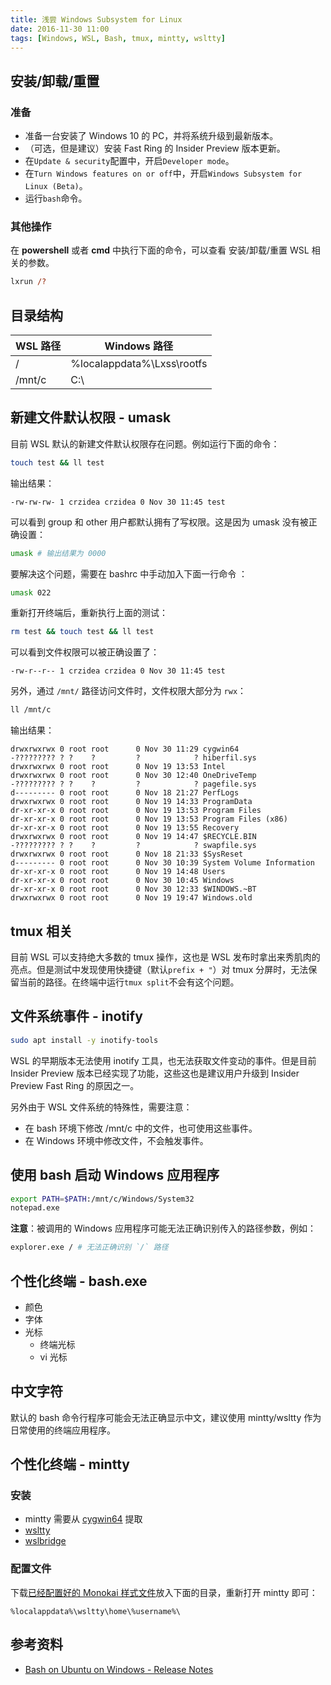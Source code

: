 ```yaml
---
title: 浅尝 Windows Subsystem for Linux
date: 2016-11-30 11:00
tags: [Windows, WSL, Bash, tmux, mintty, wsltty]
---
```


## 安装/卸载/重置

### 准备

- 准备一台安装了 Windows 10 的 PC，并将系统升级到最新版本。
- （可选，但是建议）安装 Fast Ring 的 Insider Preview 版本更新。
- 在`Update & security`配置中，开启`Developer mode`。
- 在`Turn Windows features on or off`中，开启`Windows Subsystem for Linux (Beta)`。
- 运行`bash`命令。

### 其他操作

在 **powershell** 或者 **cmd** 中执行下面的命令，可以查看 安装/卸载/重置 WSL 相关的参数。

```ps
lxrun /?
```

## 目录结构

WSL 路径 | Windows 路径
---------|------------
 /       | %localappdata%\Lxss\rootfs
 /mnt/c  | C:\

## 新建文件默认权限 - umask

目前 WSL 默认的新建文件默认权限存在问题。例如运行下面的命令：

```sh
touch test && ll test
```

输出结果：

```
-rw-rw-rw- 1 crzidea crzidea 0 Nov 30 11:45 test
```

可以看到 group 和 other 用户都默认拥有了写权限。这是因为 umask 没有被正确设置：

```sh
umask # 输出结果为 0000
```

要解决这个问题，需要在 bashrc 中手动加入下面一行命令
：
```sh
umask 022
```

重新打开终端后，重新执行上面的测试：

```sh
rm test && touch test && ll test
```

可以看到文件权限可以被正确设置了：

```
-rw-r--r-- 1 crzidea crzidea 0 Nov 30 11:45 test
```

另外，通过 `/mnt/` 路径访问文件时，文件权限大部分为 `rwx`：

```sh
ll /mnt/c
```

输出结果：

```
drwxrwxrwx 0 root root      0 Nov 30 11:29 cygwin64
-????????? ? ?    ?         ?            ? hiberfil.sys
drwxrwxrwx 0 root root      0 Nov 19 13:53 Intel
drwxrwxrwx 0 root root      0 Nov 30 12:40 OneDriveTemp
-????????? ? ?    ?         ?            ? pagefile.sys
d--------- 0 root root      0 Nov 18 21:27 PerfLogs
drwxrwxrwx 0 root root      0 Nov 19 14:33 ProgramData
dr-xr-xr-x 0 root root      0 Nov 19 13:53 Program Files
dr-xr-xr-x 0 root root      0 Nov 19 13:53 Program Files (x86)
dr-xr-xr-x 0 root root      0 Nov 19 13:55 Recovery
drwxrwxrwx 0 root root      0 Nov 19 14:47 $RECYCLE.BIN
-????????? ? ?    ?         ?            ? swapfile.sys
drwxrwxrwx 0 root root      0 Nov 18 21:33 $SysReset
d--------- 0 root root      0 Nov 30 10:39 System Volume Information
dr-xr-xr-x 0 root root      0 Nov 19 14:48 Users
dr-xr-xr-x 0 root root      0 Nov 30 10:45 Windows
dr-xr-xr-x 0 root root      0 Nov 30 12:33 $WINDOWS.~BT
drwxrwxrwx 0 root root      0 Nov 19 19:47 Windows.old
```
## tmux 相关

目前 WSL 可以支持绝大多数的 tmux 操作，这也是 WSL 发布时拿出来秀肌肉的亮点。但是测试中发现使用快捷键（默认`prefix + "`）对 tmux 分屏时，无法保留当前的路径。在终端中运行`tmux split`不会有这个问题。

## 文件系统事件 - inotify

```sh
sudo apt install -y inotify-tools
```
WSL 的早期版本无法使用 inotify 工具，也无法获取文件变动的事件。但是目前 Insider Preview 版本已经实现了功能，这些这也是建议用户升级到 Insider Preview Fast Ring 的原因之一。

另外由于 WSL 文件系统的特殊性，需要注意：

- 在 bash 环境下修改 /mnt/c 中的文件，也可使用这些事件。
- 在 Windows 环境中修改文件，不会触发事件。

## 使用 bash 启动 Windows 应用程序

```sh
export PATH=$PATH:/mnt/c/Windows/System32
notepad.exe
```

**注意**：被调用的 Windows 应用程序可能无法正确识别传入的路径参数，例如：

```sh
explorer.exe / # 无法正确识别 `/` 路径
```

## 个性化终端 - bash.exe

- 颜色
- 字体
- 光标
  - 终端光标
  - vi 光标

## 中文字符

默认的 bash 命令行程序可能会无法正确显示中文，建议使用 mintty/wsltty 作为日常使用的终端应用程序。

## 个性化终端 - mintty

### 安装

- mintty 需要从 [cygwin64](cygwin64) 提取
- [wsltty](https://github.com/mintty/wsltty)
- [wslbridge](https://github.com/rprichard/wslbridge/releases)

### 配置文件

下载[已经配置好的 Monokai 样式文件](https://github.com/crzidea/confbook/blob/master/.minttyrc)放入下面的目录，重新打开 mintty 即可：

```
%localappdata%\wsltty\home\%username%\
```

## 参考资料

- [Bash on Ubuntu on Windows - Release Notes](https://msdn.microsoft.com/en-us/commandline/wsl/release_notes)
